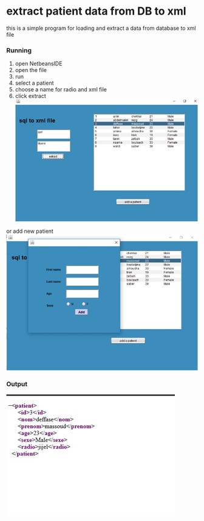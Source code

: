 # **extract patient data from DB to xml**


this is a simple program for loading and extract a data from database to xml file

### Running

 1. open NetbeansIDE
 2. open the file
 3. run 
 4. select a patient
 5. choose a name for radio and xml file
 6. click extract
 ![program main](main2.jpg)

or add new patient 
 ![program main](main1.jpg)
 
### Output

 ![xml output](xmll.jpg)

